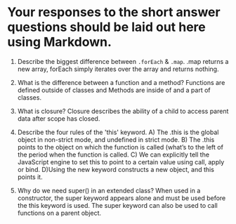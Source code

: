 # Your responses to the short answer questions should be laid out here using Markdown.
1. Describe the biggest difference between `.forEach` & `.map`.
.map returns a new array, forEach simply iterates over the array and returns nothing.

2. What is the difference between a function and a method?
Functions are defined outside of classes and Methods are inside of and a part of classes.

3. What is closure?
Closure describes the ability of a child to access parent data after scope has closed.

4. Describe the four rules of the 'this' keyword.
 A) The .this is the global object in non-strict mode, and undefined in strict mode.
 B) The .this points to the object on which the function is called (what’s to the left of the period when the function is called.
 C) We can explicitly tell the JavaScript engine to set this to point to a certain value using call, apply or bind.
 D)Using the new keyword constructs a new object, and this points it.

5. Why do we need super() in an extended class?
When used in a constructor, the super keyword appears alone and must be used before the this keyword is used. The super keyword can also be used to call functions on a parent object.
